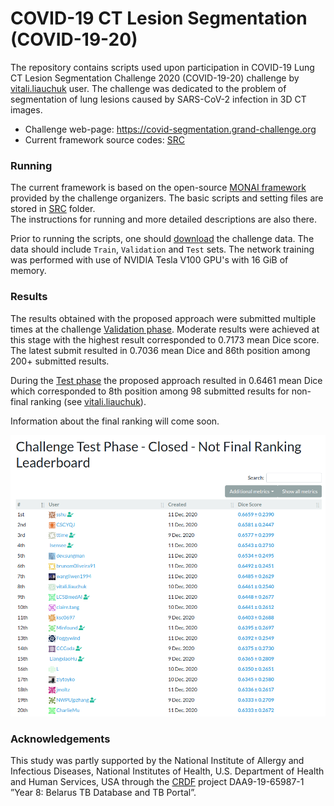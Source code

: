 # COVID-19 CT Lesion Segmentation (COVID-19-20)

The repository contains scripts used upon participation in COVID-19 Lung CT Lesion Segmentation Challenge 2020 
(COVID-19-20) challenge by [vitali.liauchuk](https://grand-challenge.org/users/vitali.liauchuk/) user.
The challenge was dedicated to the problem of segmentation of lung lesions caused by SARS-CoV-2 infection in 3D CT images.

* Challenge web-page: https://covid-segmentation.grand-challenge.org
* Current framework source codes: [SRC](src)

### Running

The current framework is based on the open-source [MONAI framework](https://github.com/Project-MONAI/tutorials/tree/master/3d_segmentation/challenge_baseline/)
provided by the challenge organizers. 
The basic scripts and setting files are stored in [SRC](src) folder.  
The instructions for running and more detailed descriptions are also there.

Prior to running the scripts, one should
[download](https://covid-segmentation.grand-challenge.org/Download/#) the challenge data.
The data should include `Train`, `Validation` and `Test` sets.
The network training was performed with use of NVIDIA Tesla V100 GPU's with 16 GiB of memory. 

### Results

The results obtained with the proposed approach were submitted multiple times at the challenge
[Validation phase](https://covid-segmentation.grand-challenge.org/evaluation/challenge/leaderboard/).
Moderate results were achieved at this stage with the highest result corresponded to 0.7173 mean Dice score.
The latest submit resulted in 0.7036 mean Dice and 86th position among 200+ submitted results.

During the [Test phase](https://covid-segmentation.grand-challenge.org/evaluation/challenge-second-phase-new-data/leaderboard/)
the proposed approach resulted in 0.6461 mean Dice which corresponded to 8th position among 98 submitted results for non-final ranking 
(see [vitali.liauchuk](https://grand-challenge.org/users/vitali.liauchuk/)).

Information about the final ranking will come soon. 

![Alt text](test_lb_preliminary.png "Test Phase Leaderboard (Preliminary)")

### Acknowledgements

This study was partly supported by the National Institute of Allergy and Infectious Diseases, 
National Institutes of Health, U.S. Department of Health and Human Services, USA through the 
[CRDF](https://www.crdfglobal.org/) project DAA9-19-65987-1 ”Year 8: Belarus TB Database and TB Portal”. 
